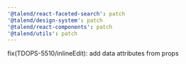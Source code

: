 ```yaml
---
'@talend/react-faceted-search': patch
'@talend/design-system': patch
'@talend/react-components': patch
'@talend/utils': patch
---
```


fix(TDOPS-5510/inlineEdit): add data attributes from props
